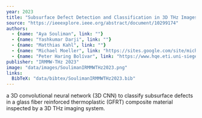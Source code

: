 ```yaml
---
year: 2023
title: "Subsurface Defect Detection and Classification in 3D THz Images of Glass Fiber Reinforced Thermoplastic Based on 3D Convolutional Neural Network"
source: "https://ieeexplore.ieee.org/abstract/document/10299174"
authors:
  - {name: "Aya Souliman", link: ""}
  - {name: "Yashkumar Darji", link: ""}
  - {name: "Matthias Kahl", link: ""}
  - {name: "Michael Moeller", link: "https://sites.google.com/site/michaelmoellermath"}
  - {name: "Peter Haring Bolívar", link: "https://www.hqe.eti.uni-siegen.de/de/personen/details/haring-bolivar.html"}
publisher: "IRMMW-THz 2023"
image: "data/images/SoulimanIRMMWTHz2023.png"
links:
  BibTeX: "data/bibtex/SoulimanIRMMWTHz2023.bib"
---
```

a 3D convolutional neural network (3D CNN) to classify subsurface defects in a glass fiber reinforced thermoplastic (GFRT) composite material inspected by a 3D THz imaging system.
